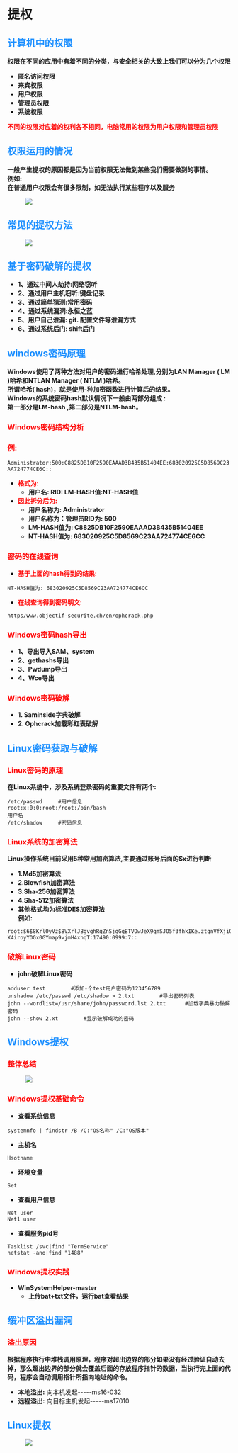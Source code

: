 # 提权
## <font color = #1E90FF>计算机中的权限</font>
__权限在不同的应用中有着不同的分类，与安全相关的大致上我们可以分为几个权限__
- **匿名访问权限**
- **来宾权限**
- **用户权限**
- **管理员权限**
- **系统权限**

__<font color = #FF0000>不同的权限对应着的权利各不相同，电脑常用的权限为用户权限和管理员权限</font><BR>__

## <font color = #1E90FF>权限运用的情况</font>
__一般产生提权的原因都是因为当前权限无法做到某些我们需要做到的事情。<BR>例如:<BR>在普通用户权限会有很多限制，如无法执行某些程序以及服务__
</figure>
     <figure class="thumbnails">
        <img src="picture/tq/tq1.png">
</figure>

## <font color = #1E90FF>常见的提权方法</font>
</figure>
     <figure class="thumbnails">
        <img src="picture/tq/tq2.png">
</figure>

## <font color = #1E90FF>基于密码破解的提权</font>
- **1、通过中间人劫持:网络窃听**
- **2、通过用户主机窃听:键盘记录**
- **3、通过简单猜测:常用密码**
- **4、通过系统漏洞:永恒之蓝**
- **5、用户自己泄漏: git. 配置文件等泄漏方式**
- **6、通过系统后门: shift后门**

## <font color = #1E90FF>windows密码原理</font>
__Windows使用了两种方法对用户的密码进行哈希处理,分别为LAN Manager ( LM )哈希和NTLAN Manager ( NTLM )哈希。<BR>所谓哈希( hash)，就是使用-种加密函数进行计算后的结果。<BR>Windows的系统密码hash默认情况下一般由两部分组成 :<BR>第一部分是LM-hash ,第二部分是NTLM-hash。__

### <font color = #FF0000>Windows密码结构分析</font><BR>
### <font color = #FF0000>例:</font><BR>
```
Administrator:500:C8825DB10F2590EAAAD3B435B51404EE:683020925C5D8569C23
AA724774CE6C::

```
- **<font color = #FF0000>格式为:</font><BR>**
    - **用户名: RID: LM-HASH值:NT-HASH值**
- **<font color = #FF0000>因此拆分后为:</font><BR>**
    - **用户名称为: Administrator**
    - **用户名称为：管理员RID为: 500**
    - **LM-HASH值为: C8825DB10F2590EAAAD3B435B51404EE**
    - **NT-HASH值为: 683020925C5D8569C23AA724774CE6CC**

### <font color = #FF0000>密码的在线查询</font><BR>
- **<font color = #FF0000>基于上面的hash得到的结果:</font><BR>**
```
NT-HASH值为: 683020925C5D8569C23AA724774CE6CC
```
- **<font color = #FF0000>在线查询得到密码明文:</font><BR>**
```
https/www.objectif-securite.ch/en/ophcrack.php
```
### <font color = #FF0000>Windows密码hash导出</font><BR>
- **1、导出导入SAM、system**
- **2、gethashs导出**
- **3、Pwdump导出**
- **4、Wce导出**

### <font color = #FF0000>Windows密码破解</font><BR>

- **1. Saminside字典破解**
- **2. Ophcrack加载彩虹表破解**

## <font color = #1E90FF>Linux密码获取与破解</font>
### <font color = #FF0000>Linux密码的原理</font><BR>

__在Linux系统中，涉及系统登录密码的重要文件有两个:__
```linux
/etc/passwd     #用户信息
root:x:0:0:root:/root:/bin/bash
用户名
/etc/shadow     #密码信息

```

### <font color = #FF0000>Linux系统的加密算法</font><BR>
__Linux操作系统目前采用5种常用加密算法,主要通过账号后面的$x进行判断__
- **1.Md5加密算法**
- **2.Blowfish加密算法**
- **3.Sha-256加密算法**
- **4.Sha-512加密算法**
- **其他格式均为标准DES加密算法<BR>例如:**
```
root:$6$8Krl0yVz$8VXrlJBgvghRqZnSjgGgBTVOwJeX9qmSJO5f3fhkIKe.ztqnVfXjiQoANd9
X4iroyYOGx0GYmap9vjmH4xhqT:17490:0999:7::
```

### <font color = #FF0000>破解Linux密码</font><BR>

- **john破解Linux密码**
```
adduser test        #添加-个test用户密码为123456789
unshadow /etc/passwd /etc/shadow > 2.txt        #导出密码列表
john --wordlist=/usr/share/john/password.lst 2.txt      #加载字典暴力破解密码
john --show 2.xt        #显示破解成功的密码
```

## <font color = #1E90FF>Windows提权</font>
### <font color = #FF0000>整体总结</font><BR>
</figure>
     <figure class="thumbnails">
        <img src="picture/tq/tq3.png">
</figure>

### <font color = #FF0000>Windows提权基础命令</font><BR>
- **查看系统信息**
```
systemnfo | findstr /B /C:"OS名称" /C:"OS版本"
```

- **主机名**
```
Hsotname
```

- **环境变量**
```
Set
```

- **查看用户信息**
```
Net user
Net1 user
```

- **查看服务pid号**
```
Tasklist /svc|find "TermService" 
netstat -ano|find "1488"
```

### <font color = #FF0000>Windows提权实践</font><BR>
- **WinSystemHelper-master**
    - **上传bat+txt文件，运行bat查看结果**



## <font color = #1E90FF>缓冲区溢出漏洞</font>
### <font color = #FF0000>溢出原因</font>

**根据程序执行中堆栈调用原理，程序对超出边界的部分如果没有经过验证自动去掉，那么超出边界的部分就会覆盖后面的存放程序指针的数据，当执行完上面的代码，程序会自动调用指针所指向地址的命令。**
- **本地溢出:**
        向本机发起-----ms16-032   
- **远程溢出:**
        向目标主机发起-----ms17010



## <font color = #1E90FF>Linux提权</font>
</figure>
     <figure class="thumbnails">
        <img src="picture/tq/tq4.png">
</figure>

